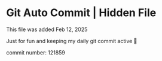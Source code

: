 # Git Auto Commit | Hidden File

This file was added Feb 12, 2025

Just for fun and keeping my daily git commit active 🤪

commit number: 121859
